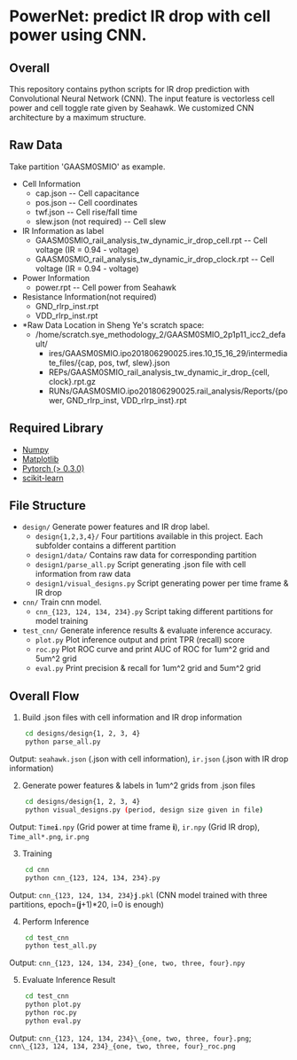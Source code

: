 

# PowerNet: predict IR drop with cell power using CNN.

## Overall
This repository contains python scripts for IR drop prediction with Convolutional Neural Network (CNN). The input feature is vectorless cell power and cell toggle rate given by Seahawk. We customized CNN architecture by a maximum structure.

## Raw Data
Take partition 'GAASM0SMIO' as example.  
* Cell Information 
    * cap.json -- Cell capacitance
    * pos.json -- Cell coordinates
    * twf.json -- Cell rise/fall time
    * slew.json (not required) -- Cell slew 
* IR Information as label   
    * GAASM0SMIO_rail_analysis_tw_dynamic_ir_drop_cell.rpt -- Cell voltage (IR = 0.94 - voltage)
    * GAASM0SMIO_rail_analysis_tw_dynamic_ir_drop_clock.rpt -- Cell voltage (IR = 0.94 - voltage)
* Power Information
    * power.rpt -- Cell power from Seahawk
* Resistance Information(not required)
    * GND_rlrp_inst.rpt
    * VDD_rlrp_inst.rpt
* *Raw Data Location in Sheng Ye's scratch space:
    - /home/scratch.sye_methodology_2/GAASM0SMIO_2p1p11_icc2_default/
        - ires/GAASM0SMIO.ipo201806290025.ires.10_15_16_29/intermediate_files/{cap, pos, twf, slew}.json
        - REPs/GAASM0SMIO_rail_analysis_tw_dynamic_ir_drop_{cell, clock}.rpt.gz
        - RUNs/GAASM0SMIO.ipo201806290025.rail_analysis/Reports/{power, GND_rlrp_inst, VDD_rlrp_inst}.rpt

## Required Library
- [Numpy](http://www.numpy.org/)
- [Matplotlib](https://matplotlib.org/)
- [Pytorch (> 0.3.0)](https://pytorch.org/)
- [scikit-learn](https://scikit-learn.org/stable/)

## File Structure
* `design/` Generate power features and IR drop label.
    * `design{1,2,3,4}/` Four partitions available in this project. Each subfolder contains a different partition
    * `design1/data/` Contains raw data for corresponding partition
    * `design1/parse_all.py` Script generating .json file with cell information from raw data
    * `design1/visual_designs.py` Script generating power per time frame & IR drop
* `cnn/` Train cnn model.
    * `cnn_{123, 124, 134, 234}.py` Script taking different partitions for model training
* `test_cnn/` Generate inference results & evaluate inference accuracy.
    * `plot.py` Plot inference output and print TPR (recall) score
    * `roc.py` Plot ROC curve and print AUC of ROC for 1um^2 grid and 5um^2 grid
    * `eval.py` Print precision & recall for 1um^2 grid and 5um^2 grid
    

## Overall Flow
1. Build .json files with cell information and IR drop information  
```bash
    cd designs/design{1, 2, 3, 4}  
    python parse_all.py  
```
   Output: `seahawk.json` (.json with cell information), `ir.json` (.json with IR drop information)

2. Generate power features & labels in 1um^2 grids from .json files  
```bash
    cd designs/design{1, 2, 3, 4}  
    python visual_designs.py (period, design size given in file)  
```
   Output: `Time`**`i`**`.npy` (Grid power at time frame **i**), `ir.npy` (Grid IR drop), `Time_all*.png`, `ir.png`

3. Training  
```bash
    cd cnn  
    python cnn_{123, 124, 134, 234}.py  
```
   Output: `cnn_{123, 124, 134, 234}`**`j`**`.pkl` (CNN model trained with three partitions, epoch=(**j**+1)*20, i=0 is enough)

4. Perform Inference  
```bash
    cd test_cnn  
    python test_all.py  
```
   Output: `cnn_{123, 124, 134, 234}_{one, two, three, four}.npy`

5. Evaluate Inference Result
```bash
    cd test_cnn  
    python plot.py  
    python roc.py  
    python eval.py  
```
Output: `cnn_{123, 124, 134, 234}\_{one, two, three, four}.png`;  `cnn\_{123, 124, 134, 234}_{one, two, three, four}_roc.png`


